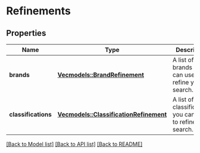 # Refinements

## Properties

Name | Type | Description | Notes
------------ | ------------- | ------------- | -------------
**brands** | [**Vec<models::BrandRefinement>**](BrandRefinement.md) | A list of brands you can use to refine your search. | 
**classifications** | [**Vec<models::ClassificationRefinement>**](ClassificationRefinement.md) | A list of classifications you can use to refine your search. | 

[[Back to Model list]](../README.md#documentation-for-models) [[Back to API list]](../README.md#documentation-for-api-endpoints) [[Back to README]](../README.md)


